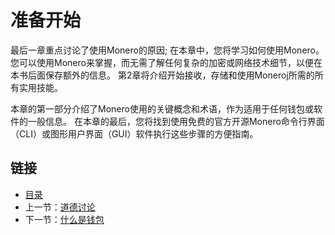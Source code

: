 # 准备开始

最后一章重点讨论了使用Monero的原因; 在本章中，您将学习如何使用Monero。 您可以使用Monero来掌握，而无需了解任何复杂的加密或网络技术细节，以便在本书后面保存额外的信息。 第2章将介绍开始接收，存储和使用Moneroj所需的所有实用技能。

本章的第一部分介绍了Monero使用的关键概念和术语，作为适用于任何钱包或软件的一般信息。 在本章的最后，您将找到使用免费的官方开源Monero命令行界面（CLI）或图形用户界面（GUI）软件执行这些步骤的方便指南。

## 链接

- [目录](directory.md)
- 上一节：[道德讨论](01.9.md)
- 下一节：[什么是钱包](02.2.md)
